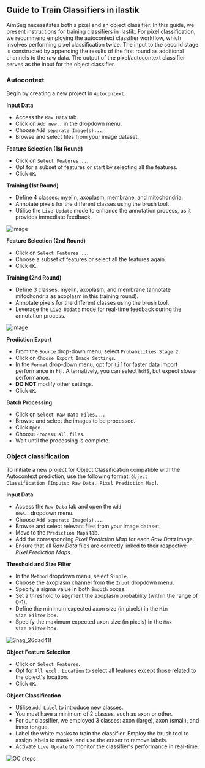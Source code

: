 ## Guide to Train Classifiers in ilastik

AimSeg necessitates both a pixel and an object classifier. In this guide, we present instructions for training classifiers in ilastik. For pixel classification, we recommend employing the autocontext classifier workflow, which involves performing pixel classification twice. The input to the second stage is constructed by appending the results of the first round as additional channels to the raw data. The output of the pixel/autocontext classifier serves as the input for the object classifier.

### Autocontext

Begin by creating a new project in <code>Autocontext</code>.

**Input Data**

* Access the <code>Raw Data</code> tab.
* Click on <code>Add new..</code> in the dropdown menu.
* Choose <code>Add separate Image(s)...</code>.
* Browse and select files from your image dataset.

**Feature Selection (1st Round)**

* Click on <code>Select Features...</code>.
* Opt for a subset of features or start by selecting all the features.
* Click <code>OK</code>.

**Training (1st Round)**

* Define 4 classes: myelin, axoplasm, membrane, and mitochondria.
* Annotate pixels for the different classes using the brush tool.
* Utilise the <code>Live Update</code> mode to enhance the annotation process, as it provides immediate feedback.

![image](https://github.com/paucabar/AimSeg/assets/39589980/f94d0f80-9319-4891-902a-b3c763828259)

**Feature Selection (2nd Round)**

* Click on <code>Select Features...</code>.
* Choose a subset of features or select all the features again.
* Click <code>OK</code>.

**Training (2nd Round)**

* Define 3 classes: myelin, axoplasm, and membrane (annotate mitochondria as axoplasm in this training round).
* Annotate pixels for the different classes using the brush tool.
* Leverage the <code>Live Update</code> mode for real-time feedback during the annotation process.

![image](https://github.com/paucabar/AimSeg/assets/39589980/a48c2ede-553a-4efd-90c0-97da9fc3d138)

**Prediction Export**

* From the <code>Source</code> drop-down menu, select <code>Probabilities Stage 2</code>.
* Click on <code>Choose Export Image Settings</code>.
* In the <code>Format</code> drop-down menu, opt for <code>tif</code> for faster data import performance in Fiji. Alternatively, you can select <code>hdf5</code>, but expect slower performance.
* **DO NOT** modify other settings.
* Click <code>OK</code>.

**Batch Processing**

* Click on <code>Select Raw Data Files...</code>.
* Browse and select the images to be processed.
* Click <code>Open</code>.
* Choose <code>Process all files</code>.
* Wait until the processing is complete.



### Object classification

To initiate a new project for Object Classification compatible with the Autocontext prediction, use the following format: <code>Object Classification [Inputs: Raw Data, Pixel Prediction Map]</code>.

**Input Data**

* Access the <code>Raw Data</code> tab and open the <code>Add new..</code> dropdown menu.
* Choose <code>Add separate Image(s)...</code>.
* Browse and select relevant files from your image dataset.
* Move to the <code>Prediction Maps</code> tab.
* Add the corresponding _Pixel Prediction Map_ for each _Raw Data_ image.
* Ensure that all _Raw Data_ files are correctly linked to their respective _Pixel Prediction Maps_.

**Threshold and Size Filter**

* In the <code>Method</code> dropdown menu, select <code>Simple</code>.
* Choose the axoplasm channel from the <code>Input</code> dropdown menu.
* Specify a sigma value in both <code>Smooth</code> boxes.
* Set a threshold to segment the axoplasm probability (within the range of 0-1).
* Define the minimum expected axon size (in pixels) in the <code>Min Size Filter</code> box.
* Specify the maximum expected axon size (in pixels) in the <code>Max Size Filter</code> box.

![Snag_26dad41f](https://user-images.githubusercontent.com/39589980/58541240-571fff80-81fb-11e9-9179-3d436db9009f.png)

**Object Feature Selection**

* Click on <code>Select Features</code>.
* Opt for <code>All excl. Location</code> to select all features except those related to the object's location.
* Click <code>OK</code>.

**Object Classification**

* Utilise <code>Add Label</code> to introduce new classes.
* You must have a minimum of 2 classes, such as axon or other.
* For our classifier, we employed 3 classes: axon (large), axon (small), and inner tongue.
* Label the white masks to train the classifier. Employ the brush tool to assign labels to masks, and use the eraser to remove labels.
* Activate <code>Live Update</code> to monitor the classifier's performance in real-time.

![OC steps](https://user-images.githubusercontent.com/39589980/58761085-56130900-8540-11e9-86c6-b23ee4917ea0.png)

